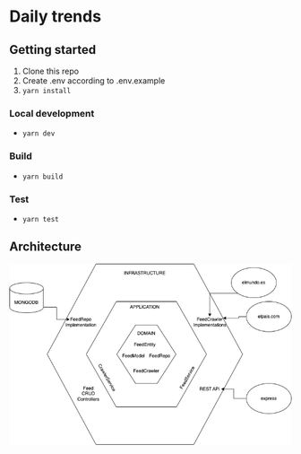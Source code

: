 # Daily trends

## Getting started

1. Clone this repo
2. Create .env according to .env.example
3. `yarn install`

### Local development

- `yarn dev`

### Build

- `yarn build`

### Test

- `yarn test`

## Architecture
![Architecture Schema](./images/architecture-schema.png)